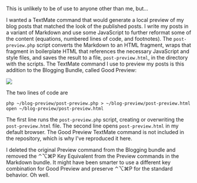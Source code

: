 This is unlikely to be of use to anyone other than me, but…

I wanted a TextMate command that would generate a local preview of my blog posts that matched the look of the published posts. I write my posts in a variant of Markdown and use some JavaScript to further reformat some of the content (equations, numbered lines of code, and footnotes). The `post-preview.php` script converts the Markdown to an HTML fragment, wraps that fragment in boilerplate HTML that references the necessary JavaScript and style files, and saves the result to a file, `post-preview.html`, in the directory with the scripts. The TextMate command I use to preview my posts is this addition to the Blogging Bundle, called Good Preview:

<img src="http://www.leancrew.com/all-this/images2010/good-preview-php-tm.png" />

The two lines of code are

    php ~/blog-preview/post-preview.php > ~/blog-preview/post-preview.html
    open ~/blog-preview/post-preview.html

The first line runs the `post-preview.php` script, creating or overwriting the `post-preview.html` file. The second line opens `post-preview.html` in my default browser. The Good Preview TextMate command is not included in the repository, which is why I've reproduced it here.

I deleted the original Preview command from the Blogging bundle and removed the ⌃⌥⌘P Key Equivalent from the Preview commands in the Markdown bundle. It might have been smarter to use a different key combination for Good Preview and preserve ⌃⌥⌘P for the standard behavior. Oh well.
